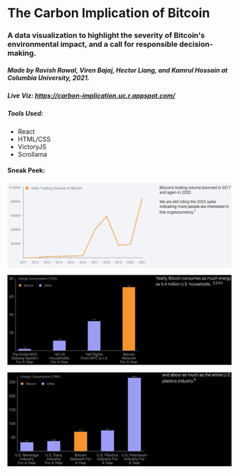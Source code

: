 # The Carbon Implication of Bitcoin

### A data visualization to highlight the severity of Bitcoin's environmental impact, and a call for responsible decision-making.

##### Made by Ravish Rawal, Viren Bajaj, Hector Liang, and Kamrul Hossain at Columbia University, 2021.

##### Live Viz: https://carbon-implication.uc.r.appspot.com/

##### Tools Used:

* React
* HTML/CSS
* VictoryJS
* Scrollama


#### Sneak Peek:

![alt text](https://github.com/ravishrawal/the-carbon-implication-of-crypto/blob/main/cryptoimg1.png?raw=true)

![alt text](https://github.com/ravishrawal/the-carbon-implication-of-crypto/blob/main/cryptoimg2.png?raw=true)

![alt text](https://github.com/ravishrawal/the-carbon-implication-of-crypto/blob/main/cryptoimg3.png?raw=true)
